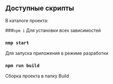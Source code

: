 ## Доступные скрипты

В каталоге проекта:

###`npm i`
Для установки всех зависимостей

### `nmp start`

Для запуска приложения в режиме разработки

### `npm run build`

Сборка проекта в папку Build


